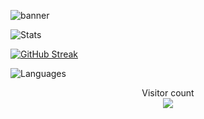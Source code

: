 ![banner](https://user-images.githubusercontent.com/69555173/170806906-8b665f3f-dce2-4725-8dc2-837c3b4c74fa.png)

![Stats](https://github-readme-stats.vercel.app/api?username=lukeg007&show_icons=true&count_private=true&hide_title=true&theme=blood-dark&hide_border=true#center)

[![GitHub Streak](https://github-readme-streak-stats.herokuapp.com?user=LukeG007&theme=blood-dark&hide_border=true)](https://git.io/streak-stats)

![Languages](https://github-readme-stats.vercel.app/api/top-langs/?username=lukeg007&layout=compact&langs_count=10&theme=radical&hide_border=true&hide_title=true)

<p align="center"> 
  Visitor count<br>
  <img src="https://profile-counter.glitch.me/LukeG007/count.svg" />

</p>
